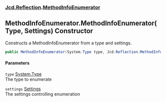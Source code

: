 ### [Jcd.Reflection](Jcd_Reflection.md 'Jcd.Reflection').[MethodInfoEnumerator](Jcd_Reflection_MethodInfoEnumerator.md 'Jcd.Reflection.MethodInfoEnumerator')
## MethodInfoEnumerator.MethodInfoEnumerator(Type, Settings) Constructor
Constructs a MethodInfoEnumerator from a type and settings.  
```csharp
public MethodInfoEnumerator(System.Type type, Jcd.Reflection.MethodInfoEnumerator.Settings settings=default(Jcd.Reflection.MethodInfoEnumerator.Settings));
```
#### Parameters
<a name='Jcd_Reflection_MethodInfoEnumerator_MethodInfoEnumerator(System_Type_Jcd_Reflection_MethodInfoEnumerator_Settings)_type'></a>
`type` [System.Type](https://docs.microsoft.com/en-us/dotnet/api/System.Type 'System.Type')  
The type to enumerate
  
<a name='Jcd_Reflection_MethodInfoEnumerator_MethodInfoEnumerator(System_Type_Jcd_Reflection_MethodInfoEnumerator_Settings)_settings'></a>
`settings` [Settings](Jcd_Reflection_MethodInfoEnumerator_Settings.md 'Jcd.Reflection.MethodInfoEnumerator.Settings')  
The settings controlling enumeration
  
